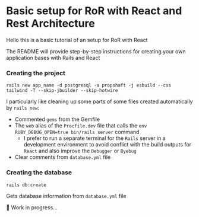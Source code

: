 # Basic setup for RoR with React and Rest Architecture

Hello this is a basic tutorial of an setup for RoR with React

The README will provide step-by-step instructions for creating your own application bases with Rails and React

### Creating the project

```
rails new app_name -d postgresql -a propshaft -j esbuild --css tailwind -T --skip-jbuilder --skip-hotwire
```

I particularly like cleaning up some parts of some files created automatically by `rails new`:

- Commented `gems` from the Gemfile
- The `web` alias of the `Procfile.dev` file that calls the `env RUBY_DEBUG_OPEN=true bin/rails server` command
  - I prefer to run a separate terminal for the `Rails` server in a development environment to avoid conflict with the build outputs for `React` and also improve the `Debugger` or `Byebug`
- Clear comments from `database.yml` file

### Creating the database

```
rails db:create
```

Gets database information from `database.yml` file

🚧 Work in progress...
